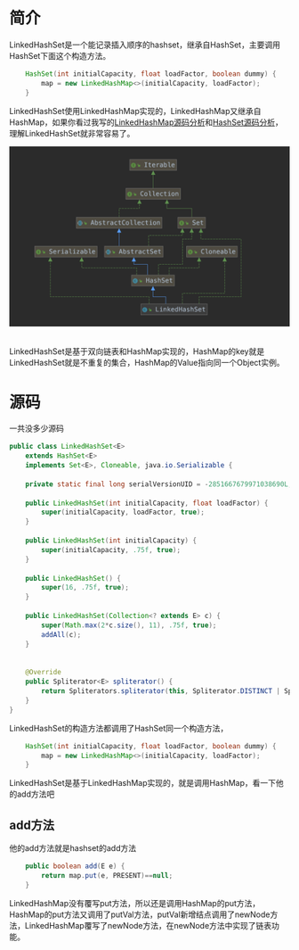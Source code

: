 

# 简介

LinkedHashSet是一个能记录插入顺序的hashset，继承自HashSet，主要调用HashSet下面这个构造方法。

```java
    HashSet(int initialCapacity, float loadFactor, boolean dummy) {
        map = new LinkedHashMap<>(initialCapacity, loadFactor);
    }
```

LinkedHashSet使用LinkedHashMap实现的，LinkedHashMap又继承自HashMap，如果你看过我写的[LinkedHashMap源码分析](https://wardseptember.gitee.io/mynotes/#/docs/Java%E9%9B%86%E5%90%88%E5%8C%85/LinkedHashMap%E6%BA%90%E7%A0%81%E5%88%86%E6%9E%90)和[HashSet源码分析](https://wardseptember.gitee.io/mynotes/#/docs/Java%E9%9B%86%E5%90%88%E5%8C%85/HashSet%E6%BA%90%E7%A0%81%E8%A7%A3%E6%9E%90)，理解LinkedHashSet就非常容易了。

<div align="center"> <img src="../../imgs/20201206181926.png" width="600"/> </div><br>

LinkedHashSet是基于双向链表和HashMap实现的，HashMap的key就是LinkedHashSet就是不重复的集合，HashMap的Value指向同一个Object实例。

# 源码

一共没多少源码

```java
public class LinkedHashSet<E>
    extends HashSet<E>
    implements Set<E>, Cloneable, java.io.Serializable {

    private static final long serialVersionUID = -2851667679971038690L;

    public LinkedHashSet(int initialCapacity, float loadFactor) {
        super(initialCapacity, loadFactor, true);
    }

    public LinkedHashSet(int initialCapacity) {
        super(initialCapacity, .75f, true);
    }

    public LinkedHashSet() {
        super(16, .75f, true);
    }

    public LinkedHashSet(Collection<? extends E> c) {
        super(Math.max(2*c.size(), 11), .75f, true);
        addAll(c);
    }


    @Override
    public Spliterator<E> spliterator() {
        return Spliterators.spliterator(this, Spliterator.DISTINCT | Spliterator.ORDERED);
    }
}
```

LinkedHashSet的构造方法都调用了HashSet同一个构造方法，

```java
    HashSet(int initialCapacity, float loadFactor, boolean dummy) {
        map = new LinkedHashMap<>(initialCapacity, loadFactor);
    }
```

LinkedHashSet是基于LinkedHashMap实现的，就是调用HashMap，看一下他的add方法吧

## add方法

他的add方法就是hashset的add方法

```java
    public boolean add(E e) {
        return map.put(e, PRESENT)==null;
    }
```

LinkedHashMap没有覆写put方法，所以还是调用HashMap的put方法，HashMap的put方法又调用了putVal方法，putVal新增结点调用了newNode方法，LinkedHashMap覆写了newNode方法，在newNode方法中实现了链表功能。